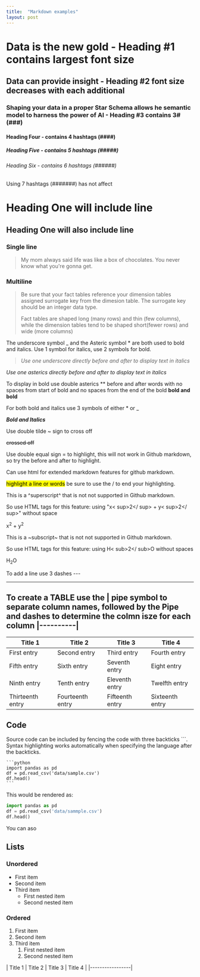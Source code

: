 ```yaml
---
title:  "Markdown examples"
layout: post
---
```


# Data is the new gold - Heading #1 contains largest font size

## Data can provide insight - Heading #2 font size decreases with each additional #

### Shaping your data in a proper Star Schema allows he semantic model to harness the power of AI - Heading #3 contains 3# (###)

#### Heading Four - contains 4 hashtags (####)

##### Heading Five - contains 5 hashtags (#####)

###### Heading Six - contains 6 hashtags (######)

Using 7 hashtags (#######) has not affect

# Heading One will include line

## Heading One will also include line

### Single line

> My mom always said life was like a box of chocolates. You never know what you're gonna get.

### Multiline

> Be sure that your fact tables reference your 
dimension tables assigned surrogate key from the dimesion table.  The surrogate key should be an integer data type.
>
> Fact tables are shaped long (many rows)  and thin (few columns), while the dimension tables tend to be shaped short(fewer rows) and wide (more columns)

The underscore symbol _ and the Asteric symbol * are both used to bold and italics.  Use 1 symbol for italics, use 2 symbols for bold.
>
>_Use one underscore directly before and after to display text in italics_

*Use one asterics directly before and after to display text in italics*

To display in bold use double asterics ** before and after words with no spaces from start of bold and no spaces from the end of the bold
**bold and bold**

For both bold and italics use 3 symbols of either * or _

***Bold and Italics***

Use double tilde ~ sign to cross off

~~crossed off~~

Use double equal sign = to highlight, this will not work in Github markdown, so try the before and after to highlight.

Can use html for extended markdown features for github markdown.

<mark>highlight a line or words</mark>  be sure to use the / to end your highlighting.

This is a ^superscript^ that is not not supported in Github markdown.

So use HTML tags for this feature: using "x< sup>2</ sup> + y< sup>2</ sup>" without space

x<sup>2</sup> + y<sup>2</sup>

This is a ~subscript~ that is not not supported in Github markdown.

So use HTML tags for this feature: using H< sub>2</ sub>O without spaces

H<sub>2</sub>O

To add a line use 3 dashes ---

---

## To create a TABLE use the | pipe symbol to separate column names, followed by the Pipe and dashes to determine the colmn isze for each column |----------|

| Title 1          | Title 2          | Title 3         | Title 4         |
|-----------------|--------------------|-----------------|-----------------|
| First entry      | Second entry     | Third entry     | Fourth entry    |
| Fifth entry      | Sixth entry      | Seventh entry   | Eight entry     |
| Ninth entry      | Tenth entry      | Eleventh entry  | Twelfth entry   |
| Thirteenth entry | Fourteenth entry | Fifteenth entry | Sixteenth entry |

## Code

Source code can be included by fencing the code with three backticks ```. Syntax highlighting works automatically when specifying the language after the backticks.

````
```python
import pandas as pd
df = pd.read_csv('data/sample.csv')
df.head()
```
````

This would be rendered as:

```python
import pandas as pd
df = pd.read_csv('data/sammple.csv')
df.head()
```

You can aso 

## Lists

### Unordered

* First item
* Second item
* Third item
    * First nested item
    * Second nested item

### Ordered

1. First item
2. Second item
3. Third item
    1. First nested item
    2. Second nested item




| Title 1          | Title 2          | Title 3         | Title 4         |            |-----------------|